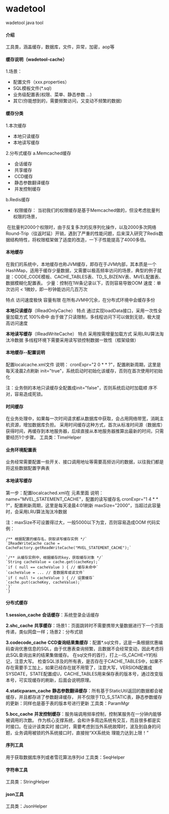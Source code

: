 # wadetool
wadetool java tool


#### 介绍
工具类，涵盖缓存，数据库，文件，异常，加密，aop等



#### 缓存说明（wadetool-cache）

1.场景：

- 配置文件（xxx.properties）
- SQL模板文件(*.sql)
- 业务级配置表(权限、菜单、静态参数 ...)
- 其它(你能想到的，需要频繁访问，又变动不频繁的数据)


#### 缓存分类
1.本次缓存

- 本地只读缓存
- 本地读写缓存

2.分布式缓存
a.Memcached缓存

- ​    会话缓存
- ​    共享缓存
- ​    CCD缓存
- ​    静态参数翻译缓存
- ​    并发控制缓存

b.Redis缓存

- ​    权限缓存：  当初我们的权限缓存是基于Memcached做的，但没考虑批量判权限的场景，

​               在批量判2000个权限时，由于反复多次的反序列化操作，以及2000多次网络
​               Round-Trip（往返时延）开销，遇到了严重的性能问题，后来深入研究了Redis数据结构特
​               性，将权限框架做了适度的改造，一下子性能提高了4000多倍。


#### 本地缓存

在我们的系统中，本地缓存也称JVM缓存，即存在于JVM内部，其本质是一个HashMap，适用于缓存少量数据，又需要以极高频率访问的场景，典型的例子就是：CODE_CODE模板、CACHE_TABLES表、TD_S_BIZENV表、MVEL配置表、数据模糊化配置表。
少量：控制在1W条记录以下，否则容易导致OOM
速度：单次访问 < 1微妙，即一秒钟能访问几百万次

特点
访问速度极快
容量有限
在所有JVM中冗余，在分布式环境中会缓存多份

**本地只读缓存**（IReadOnlyCache）
特点
通过实现loadData接口，采用一次性全量加载方式
100%命中
由于做了只读限制，多线程访问下可以做到无锁，极大提高访问速度

**本地读写缓存**（IReadWriteCache）
特点
采用按需增量加载方式
采用LRU算法淘汰冷数据
多线程环境下需要采用读写锁控制数据一致性（框架级做）

#### 本地缓存--配置说明
配置localcache.xml文件
说明：
cronExpr="2 0 * * ?"，配置刷新周期，这里是每天凌晨2点刷新
init="true"，系统启动时初始化该缓存，否则在首次使用时初始化

注：业务侧的本地只读缓存全配置成init="false"，否则系统启动时加载顺
序不对，容易造成死锁。

####  时间缓存
在业务处理中，如果每一次时间请求都从数据库中获取，会占用网络带宽，消耗主机资源，增加数据库负担。
采用时间缓存这种方式，首次从标准时间源（数据库）获得时间，再缓存到本地服务器，后续直接从本地服务器推算出最新的时间，只需要经历1个步骤。
工具类：TimeHelper

####  业务环境配置表
业务经常需要配置一些开关、接口调用地址等需要高频访问的数据，以往我们都是将这些数据配置字典表

####  本地读写缓存
第一步：配置localcached.xml在 <readwrite>元素里面
说明：
name="MVEL_STATEMENT_CACHE"，配置的读写缓存名
cronExpr="1 4 * * ?"，配置刷新周期，这里是每天凌晨4:01刷新
maxSize="2000"，当超过此容量时，会采用LRU算法淘汰冷数据

注：maxSize不可设置得过大，一般5000以下为宜，否则容易造成OOM
代码实例：

```
/** 根据配置的缓存名，获取读写缓存实例 */`
`IReadWriteCache cache = CacheFactory.getReadWriteCache("MVEL_STATEMENT_CACHE");`

`/** 从缓存实例中，根据缓存的key，获取缓存对象 */`
`String cacheValue = cache.get(cacheKey);`
`if ( null == cacheValue ) { // 缓存未命中`
`cacheValue = ... // 查数据库或读文件`
`if ( null != cacheValue ) { // 设置缓存`
`cache.put(cacheKey, cacheValue);`
`}`
`}
```



####  分布式缓存

**1.session_cache**
**会话缓存**：系统登录会话缓存

**2.shc_cache**
**共享缓存**：场景1：页面跳转时不需要携带大量数据进行下一个页面传递，类似网盘一样；场景2：分布式锁

**3.codecode_cache**
**CCD查询结果集缓存**：配置*.sql文件，这是一条根据优惠编码查询优惠信息的SQL，由于优惠表查询频繁，且数据不会经常变动，因此考虑将此SQL查询出来的结果集做缓存。
在sql文件的首行，打上--IS_CACHE=Y的标记，注意大写。
检查SQL涉及的所有表，是否存在于CACHE_TABLES中，如果不存在需要手工加上，如果已经存在就不用管了，注意大写，VERSION配置成SYSDATE，STATE配置成U，CACHE_TABLES用来保存表的版本号，通过改变版本号，可实现缓存的刷新，后面会说明原理。

**4.staticparam_cache**
**静态参数翻译缓存**：所有基于StaticUtil返回的数据都会被缓存，并且都存进了参数翻译缓存，
并不仅限于TD_S_STATIC表，静态参数缓存的更新：同样也是基于表的版本号进行更新
工具类：ParamMgr

**5.bcc_cache**
**并发控制缓存**：服务端调用频率控制，控制某服务在一分钟内能够被调用的次数。
作为核心支撑系统，会和许多周边系统有交互，而且很多都是实时接口。在设计该类实时
接口时，需要考虑到当外系统故障时，波及到自身的问题，业务调用被锁的外系统接口时，直接抛“XX系统处
理能力达到上限！”



####  序列工具

用于获取数据库序列或者雪花算法序列id
工具类：SeqHelper

####  字符串工具
工具类：StringHelper

####  json工具
工具类：JsonHelper
